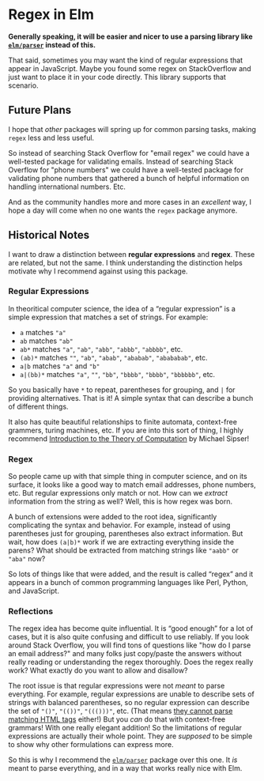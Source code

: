 # Regex in Elm

**Generally speaking, it will be easier and nicer to use a parsing library like [`elm/parser`][elm] instead of this.**

[elm]: https://package.elm-lang.org/packages/elm/parser/latest

That said, sometimes you may want the kind of regular expressions that appear in JavaScript. Maybe you found some regex on StackOverflow and just want to place it in your code directly. This library supports that scenario.



## Future Plans

I hope that _other_ packages will spring up for common parsing tasks, making `regex` less and less useful.

So instead of searching Stack Overflow for "email regex" we could have a well-tested package for validating emails. Instead of searching Stack Overflow for "phone numbers" we could have a well-tested package for validating phone numbers that gathered a bunch of helpful information on handling international numbers. Etc.

And as the community handles more and more cases in an _excellent_ way, I hope a day will come when no one wants the `regex` package anymore.



## Historical Notes

I want to draw a distinction between **regular expressions** and **regex**. These are related, but not the same. I think understanding the distinction helps motivate why I recommend against using this package.


### Regular Expressions

In theoritical computer science, the idea of a “regular expression” is a simple expression that matches a set of strings. For example:

- `a` matches  `"a"`
- `ab` matches  `"ab"`
- `ab*` matches  `"a"`, `"ab"`, `"abb"`, `"abbb"`, `"abbbb"`, etc.
- `(ab)*` matches  `""`, `"ab"`, `"abab"`, `"ababab"`, `"abababab"`, etc.
- `a|b` matches `"a"` and `"b"`
- `a|(bb)*` matches `"a"`, `""`, `"bb"`, `"bbbb"`, `"bbbb"`, `"bbbbbb"`, etc.

So you basically have `*` to repeat, parentheses for grouping, and `|` for providing alternatives. That is it! A simple syntax that can describe a bunch of different things.

It also has quite beautiful relationships to finite automata, context-free grammers, turing machines, etc. If you are into this sort of thing, I highly recommend [Introduction to the Theory of Computation](https://math.mit.edu/~sipser/book.html) by Michael Sipser!


### Regex

So people came up with that simple thing in computer science, and on its surface, it looks like a good way to match email addresses, phone numbers, etc. But regular expressions only match or not. How can we _extract_ information from the string as well? Well, this is how regex was born.

A bunch of extensions were added to the root idea, significantly complicating the syntax and behavior. For example, instead of using parentheses just for grouping, parentheses also extract information. But wait, how does `(a|b)*` work if we are extracting everything inside the parens? What should be extracted from matching strings like `"aabb"` or `"aba"` now?

So lots of things like that were added, and the result is called “regex” and it appears in a bunch of common programming languages like Perl, Python, and JavaScript.


### Reflections

The regex idea has become quite influential. It is “good enough” for a lot of cases, but it is also quite confusing and difficult to use reliably. If you look around Stack Overflow, you will find tons of questions like "how do I parse an email address?" and many folks just copy/paste the answers without really reading or understanding the regex thoroughly. Does the regex really work? What exactly do you want to allow and disallow?

The root issue is that regular expressions were not _meant_ to parse everything. For example, regular expressions are unable to describe sets of strings with balanced parentheses, so no regular expression can describe the set of `"()"`, `"(())"`, `"((()))"`, etc. (That means [they cannot parse matching HTML tags](https://stackoverflow.com/a/1732454) either!) But you _can_ do that with context-free grammars! With one really elegant addition! So the limitations of regular expressions are actually their whole point. They are _supposed_ to be simple to show why other formulations can express more.

So this is why I recommend the [`elm/parser`][elm] package over this one. It _is_ meant to parse everything, and in a way that works really nice with Elm.
